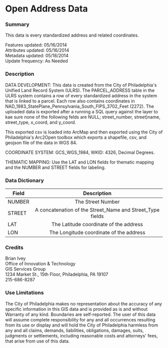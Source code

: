 # Open Address Data

### Summary  

This data is every standardized address and related coordinates.
  
Features updated:    05/16/2014  
Attributes updated:  05/16/2014  
Metadata updated:  05/18/2014  
Update frequency:   As Needed

### Description  


DATA DEVELOPMENT: This data is created from the City of Philadelphia's Unified Land Record System (ULRS).  The PARCEL_ADDRESS table in the ULRS system contains a row of every standardized address in the system that is linked to a parcel. Each row also contains coordinates in NAD_1983_StatePlane_Pennsylvania_South_FIPS_3702_Feet (2272). The uploaded data is exported after a running a SQL query against the layer to kae sure none of the following felds are NULL; street_number, street)name, street_type, x_coord, and y_coord.

This exported csv is loaded into ArcMap and then exported using the City of Philadelphia's Arc2Open toolbox which exports a shapefile, csv, and geojson file of the data in WGS 84.


COORDINATE SYSTEM: GCS_WGS_1984, WKID: 4326, Decimal Degrees.

THEMATIC MAPPING: Use the LAT and LON fields for thematic mapping and the NUMBER and STREET fields for labeling.  

### Data Dictionary

| Field | Description  
| ----- | :----------:    
| NUMBER | The Street Number
| STREET | A concatenation of the Street_Name and Street_Type fields
| LAT | The Latitude coordinate of the address
| LON | The Longitude coordinate of the address

### Credits  

Brian Ivey  
Office of Innovation & Technology  
GIS Services Group  
1234 Market St., 15th Floor, Philadelphia, PA  19107  
215-686-8287

### Use Limitations  

The City of Philadelphia makes no representation about the accuracy of any specific information in this GIS data and is provided as is and without Warranty of any kind. Boundaries are self-reported. The user of this data will assume complete responsibility for any and all occurrences resulting from its use or display and will hold the City of Philadelphia harmless from any and all claims, demands, liabilities, obligations, damages, suits, judgments or settlements, including reasonable costs and attorneys' fees, that arise from use of this data.

